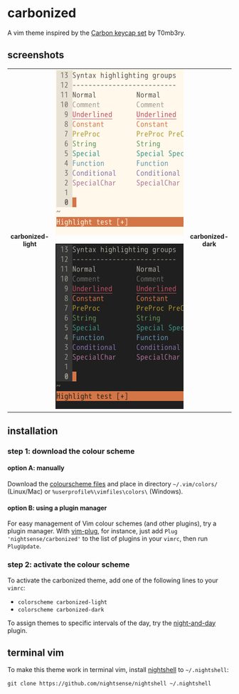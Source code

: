 # carbonized

A vim theme inspired by the [Carbon keycap set](https://geekhack.org/index.php?topic=79693.0) by T0mb3ry.

## screenshots

<table>
<tr></tr><tr><td align="center"><strong>carbonized-<br>light</strong></td>
<td align="center"><img src="img/screenshot-carbonized-light.png" alt="screenshot of the carbonized-light vim theme" width="288"> <img src="img/screenshot-carbonized-dark.png" alt="screenshot of the carbonized-dark vim theme" width="288"></td>
<td align="center"><strong>carbonized-<br>dark</strong></td></tr>
</table>

## installation

### step 1: download the colour scheme

#### option A: manually

Download the [colourscheme files](https://github.com/nightsense/carbonized/tree/master/colors) and place in directory `~/.vim/colors/` (Linux/Mac) or `%userprofile%\vimfiles\colors\` (Windows).

#### option B: using a plugin manager

For easy management of Vim colour schemes (and other plugins), try a plugin manager. With [vim-plug](https://github.com/junegunn/vim-plug), for instance, just add `Plug 'nightsense/carbonized'` to the list of plugins in your `vimrc`, then run `PlugUpdate`.

### step 2: activate the colour scheme

To activate the carbonized theme, add one of the following lines to your `vimrc`:

- `colorscheme carbonized-light`
- `colorscheme carbonized-dark`

To assign themes to specific intervals of the day, try the [night-and-day](https://github.com/nightsense/night-and-day) plugin.

## terminal vim

To make this theme work in terminal vim, install [nightshell](https://github.com/nightsense/nightshell) to `~/.nightshell`:

```
git clone https://github.com/nightsense/nightshell ~/.nightshell
```
